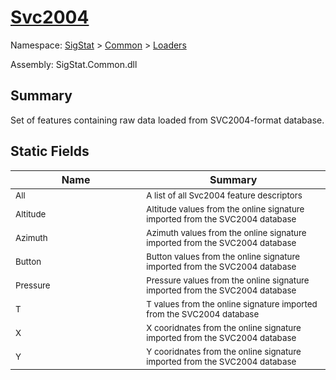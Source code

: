 # [Svc2004](./Svc2004.md)

Namespace: [SigStat]() > [Common](./../README.md) > [Loaders](./README.md)

Assembly: SigStat.Common.dll

## Summary
Set of features containing raw data loaded from SVC2004-format database.

## Static Fields

| Name<img width=300> | Summary<img width=300> | 
| --- | --- | 
| <sub>All</sub>| <sub>A list of all Svc2004 feature descriptors</sub>| <br>
| <sub>Altitude</sub>| <sub>Altitude values from the online signature imported from the SVC2004 database</sub>| <br>
| <sub>Azimuth</sub>| <sub>Azimuth values from the online signature imported from the SVC2004 database</sub>| <br>
| <sub>Button</sub>| <sub>Button values from the online signature imported from the SVC2004 database</sub>| <br>
| <sub>Pressure</sub>| <sub>Pressure values from the online signature imported from the SVC2004 database</sub>| <br>
| <sub>T</sub>| <sub>T values from the online signature imported from the SVC2004 database</sub>| <br>
| <sub>X</sub>| <sub>X cooridnates from the online signature imported from the SVC2004 database</sub>| <br>
| <sub>Y</sub>| <sub>Y cooridnates from the online signature imported from the SVC2004 database</sub>| <br>



